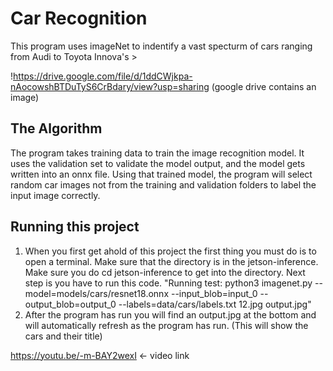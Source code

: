 # Car Recognition

 This program uses imageNet to indentify a vast specturm of cars ranging from Audi to Toyota Innova's > 

!https://drive.google.com/file/d/1ddCWjkpa-nAocowshBTDuTyS6CrBdary/view?usp=sharing (google drive contains an image)

## The Algorithm

The program takes training data to train the image recognition model. It uses the validation set to validate the model output, and the model gets written into an onnx file. Using that trained model, the program will select random car images not from the training and validation folders to label the input image correctly.

## Running this project

1. When you first get ahold of this project the first thing you must do is to open a terminal. Make sure that the directory is in the jetson-inference. Make sure you do cd jetson-inference to get into the directory. Next step is you have to run this code. "Running test: python3 imagenet.py --model=models/cars/resnet18.onnx --input_blob=input_0 --output_blob=output_0 --labels=data/cars/labels.txt 12.jpg output.jpg"
2. After the program has run you will find an output.jpg at the bottom and will automatically refresh as the program has run. (This will show the cars and their title)

https://youtu.be/-m-BAY2wexI <- video link
